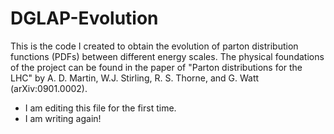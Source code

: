 # DGLAP-Evolution
This is the code I created to obtain the evolution of parton distribution functions (PDFs) between different energy scales. 
The physical foundations of the project can be found in the paper of "Parton distributions for the LHC" by A. D. Martin, W.J. Stirling, 
R. S. Thorne, and G. Watt (arXiv:0901.0002). 

* I am editing this file for the first time. 
* I am writing again!